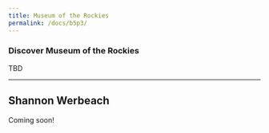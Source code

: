 ```yaml
---
title: Museum of the Rockies
permalink: /docs/b5p3/
---
```


### Discover Museum of the Rockies
TBD

***

## Shannon Werbeach

Coming soon!